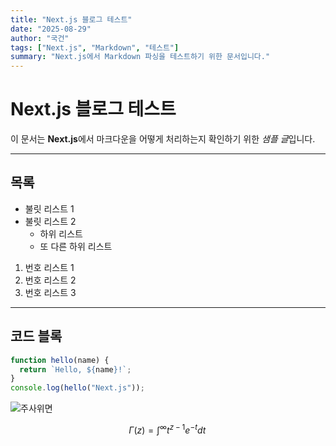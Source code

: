 ```yaml
---
title: "Next.js 블로그 테스트"
date: "2025-08-29"
author: "국건"
tags: ["Next.js", "Markdown", "테스트"]
summary: "Next.js에서 Markdown 파싱을 테스트하기 위한 문서입니다."
---
```


# Next.js 블로그 테스트

이 문서는 **Next.js**에서 마크다운을 어떻게 처리하는지 확인하기 위한 *샘플 글*입니다.

---

## 목록

- 불릿 리스트 1
- 불릿 리스트 2
  - 하위 리스트
  - 또 다른 하위 리스트

1. 번호 리스트 1
2. 번호 리스트 2
3. 번호 리스트 3

---

## 코드 블록

```js
function hello(name) {
  return `Hello, ${name}!`;
}
console.log(hello("Next.js"));
```

![주사위면](/dice1.png)

$$
\Gamma(z) = \int^\infty t^{z-1}e^{-t}dt\,
$$
